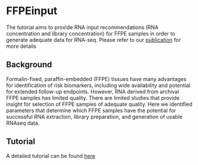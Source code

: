 # FFPEinput

The tutorial aims to provide RNA input recommendations (RNA concentration and library concentration) for FFPE samples in order to generate adequate data for RNA-seq. Please refer to our [publication](https://assets.researchsquare.com/files/rs-1428294/v1/5f199ab7-8b30-4cf0-a3eb-296477271c8b.pdf?c=1647869411) for more details

## Background

Formalin-fixed, paraffin-embedded (FFPE) tissues have many advantages for identification of risk biomarkers, including wide availability and potential for extended follow-up endpoints. However, RNA derived from archival FFPE samples has limited quality. There are limited studies that provide insight for selection of FFPE samples of adequate quality. Here we identified parameters that determine which FFPE samples have the potential for successful RNA extraction, library preparation, and generation of usable RNAseq data.

## Tutorial

A detailed tutorial can be found [here](https://htmlpreview.github.io/?https://github.com/Liuy12/FFPEinput/blob/master/data/tutorial.html)